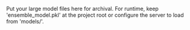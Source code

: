 Put your large model files here for archival. For runtime, keep 'ensemble_model.pkl' at the project root or configure the server to load from 'models/'.
